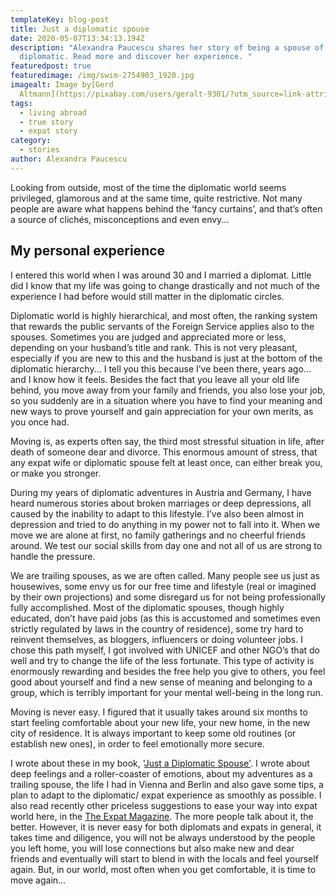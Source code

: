```yaml
---
templateKey: blog-post
title: Just a diplomatic spouse
date: 2020-05-07T13:34:13.194Z
description: "Alexandra Paucescu shares her story of being a spouse of a
  diplomatic. Read more and discover her experience. "
featuredpost: true
featuredimage: /img/swim-2754903_1920.jpg
imagealt: Image by[Gerd
  Altmann](https://pixabay.com/users/geralt-9301/?utm_source=link-attribution&utm_medium=referral&utm_campaign=image&utm_content=2754903)from[Pixabay](https://pixabay.com/?utm_source=link-attribution&utm_medium=referral&utm_campaign=image&utm_content=2754903)
tags:
  - living abroad
  - true story
  - expat story
category:
  - stories
author: Alexandra Paucescu
---
```

Looking from outside, most of the time the diplomatic world seems privileged, glamorous and at the same time, quite restrictive. Not many people are aware what happens behind the ‘fancy curtains’, and that’s often a source of clichés, misconceptions and even envy... 

## My personal experience

I entered this world when I was around 30 and I married a diplomat. Little did I know that my life was going to change drastically and not much of the experience I had before would still matter in the diplomatic circles. 

Diplomatic world is highly hierarchical, and most often, the ranking system that rewards the public servants of the Foreign Service applies also to the spouses. Sometimes you are judged and appreciated more or less, depending on your husband’s title and rank. This is not very pleasant, especially if you are new to this and the husband is just at the bottom of the diplomatic hierarchy... I tell you this because I’ve been there, years ago... and I know how it feels. Besides the fact that you leave all your old life behind, you move away from your family and friends, you also lose your job, so you suddenly are in a situation where you have to find your meaning and new ways to prove yourself and gain appreciation for your own merits, as you once had. 

Moving is, as experts often say, the third most stressful situation in life, after death of someone dear and divorce. This enormous amount of stress, that any expat wife or diplomatic spouse felt at least once, can either break you, or make you stronger. 

During my years of diplomatic adventures in Austria and Germany, I have heard numerous stories about broken marriages or deep depressions, all caused by the inability to adapt to this lifestyle. I’ve also been almost in depression and tried to do anything in my power not to fall into it. When we move we are alone at first, no family gatherings and no cheerful friends around. We test our social skills from day one and not all of us are strong to handle the pressure. 

We are trailing spouses, as we are often called. Many people see us just as housewives, some envy us for our free time and lifestyle (real or imagined by their own projections) and some disregard us for not being professionally fully accomplished. Most of the diplomatic spouses, though highly educated, don’t have paid jobs (as this is accustomed and sometimes even strictly regulated by laws in the country of residence), some try hard to reinvent themselves, as bloggers, influencers or doing volunteer jobs. I chose this path myself, I got involved with UNICEF and other NGO’s that do well and try to change the life of the less fortunate. This type of activity is enormously rewarding and besides the free help you give to others, you feel good about yourself and find a new sense of meaning and belonging to a group, which is terribly important for your mental well-being in the long run. 

Moving is never easy. I figured that it usually takes around six months to start feeling comfortable about your new life, your new home, in the new city of residence. It is always important to keep some old routines (or establish new ones), in order to feel emotionally more secure. 

I wrote about these in my book, '[Just a Diplomatic Spouse'](https://www.amazon.de/Just-Diplomatic-Spouse-story-English-ebook/dp/B08661CS2B/ref=sr_1_1?__mk_de_DE=ÅMÅŽÕÑ&dchild=1&keywords=alexandra+paucescu&qid=1587834940&sr=8-1). I wrote about deep feelings and a roller-coaster of emotions, about my adventures as a trailing spouse, the life I had in Vienna and Berlin and also gave some tips, a plan to adapt to the diplomatic/ expat experience as smoothly as possible. I also read recently other priceless suggestions to ease your way into expat world here, in the [The Expat Magazine](https://www.thexpatmagazine.com). The more people talk about it, the better. However, it is never easy for both diplomats and expats in general, it takes time and diligence, you will not be always understood by the people you left home, you will lose connections but also make new and dear friends and eventually will start to blend in with the locals and feel yourself again. But, in our world, most often when you get comfortable, it is time to move again...